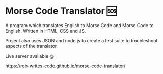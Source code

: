 # Morse Code Translator 🆘

A program which translates English to Morse Code and Morse Code to English. Written in HTML, CSS and JS.

Project also uses JSON and node.js to create a test suite to troubleshoot aspects of the translator.

Live server available @

https://rob-writes-code.github.io/morse-code-translator/
